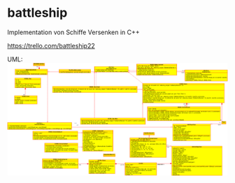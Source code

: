 # battleship
Implementation von Schiffe Versenken in C++

https://trello.com/battleship22

UML:
![alt text](https://raw.githubusercontent.com/coffeemaker2017/battleship/master/uml.png)
